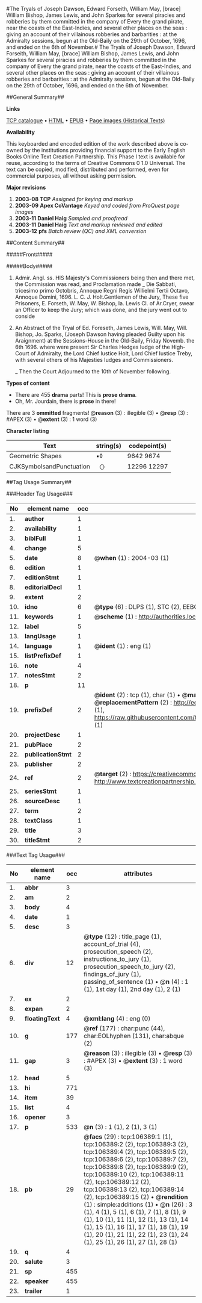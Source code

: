 #The Tryals of Joseph Dawson, Edward Forseith, William May, [brace] William Bishop, James Lewis, and John Sparkes for several piracies and robberies by them committed in the company of Every the grand pirate, near the coasts of the East-Indies, and several other places on the seas : giving an account of their villainous robberies and barbarities : at the Admiralty sessions, begun at the Old-Baily on the 29th of October, 1696, and ended on the 6th of November.#
The Tryals of Joseph Dawson, Edward Forseith, William May, [brace] William Bishop, James Lewis, and John Sparkes for several piracies and robberies by them committed in the company of Every the grand pirate, near the coasts of the East-Indies, and several other places on the seas : giving an account of their villainous robberies and barbarities : at the Admiralty sessions, begun at the Old-Baily on the 29th of October, 1696, and ended on the 6th of November.

##General Summary##

**Links**

[TCP catalogue](http://www.ota.ox.ac.uk/tcp/)  • 
[HTML](http://tei.it.ox.ac.uk/tcp/Texts-HTML/free/A63/A63217.html)  • 
[EPUB](http://tei.it.ox.ac.uk/tcp/Texts-EPUB/free/A63/A63217.epub) • 
[Page images (Historical Texts)](https://data.historicaltexts.jisc.ac.uk/view?pubId=eebo-17349685e&pageId=eebo-17349685e-106389-1)

**Availability**

This keyboarded and encoded edition of the
	       work described above is co-owned by the institutions
	       providing financial support to the Early English Books
	       Online Text Creation Partnership. This Phase I text is
	       available for reuse, according to the terms of Creative
	       Commons 0 1.0 Universal. The text can be copied,
	       modified, distributed and performed, even for
	       commercial purposes, all without asking permission.

**Major revisions**

1. __2003-08__ __TCP__ *Assigned for keying and markup*
1. __2003-09__ __Apex CoVantage__ *Keyed and coded from ProQuest page images*
1. __2003-11__ __Daniel Haig__ *Sampled and proofread*
1. __2003-11__ __Daniel Haig__ *Text and markup reviewed and edited*
1. __2003-12__ __pfs__ *Batch review (QC) and XML conversion*

##Content Summary##

#####Front#####

#####Body#####

1. Admir. Angl. ss.
HIS Majesty's Commissioners being then and there met, the Commission was read, and Proclamation made
    _ Die Sabbati, tricesimo primo Octobris, Annoque Regni Regis Willielmi Tertii Octavo, Annoque Domini, 1696.
L. C. J. Holt.Gentlemen of the Jury, These five Prisoners, E. Forseth, W. May, W. Bishop, Ia. Lewis Cl. of Ar.Cryer, swear an Officer to keep the Jury; which was done, and the jury went out to conside
1. An Abstract of the Tryal of Ed. Foreseth, James Lewis, Will. May, Will. Bishop, Jo. Sparks, (Joseph Dawson having pleaded Guilty upon his Araignment) at the Sessions-House in the Old-Baily, Friday Novemb. the 6th 1696. where were present Sir Charles Hedges Iudge of the High-Court of Admiralty, the Lord Chief Iustice Holt, Lord Chief Iustice Treby, with several others of his Majesties Iudges and Commissioners.

    _ Then the Court Adjourned to the 10th of November following.

**Types of content**

  * There are 455 **drama** parts! This is **prose drama**.
  * Oh, Mr. Jourdain, there is **prose** in there!

There are 3 **ommitted** fragments! 
 @__reason__ (3) : illegible (3)  •  @__resp__ (3) : #APEX (3)  •  @__extent__ (3) : 1 word (3)

**Character listing**


|Text|string(s)|codepoint(s)|
|---|---|---|
|Geometric Shapes|▪◊|9642 9674|
|CJKSymbolsandPunctuation|〈〉|12296 12297|

##Tag Usage Summary##

###Header Tag Usage###

|No|element name|occ|attributes|
|---|---|---|---|
|1.|__author__|1||
|2.|__availability__|1||
|3.|__biblFull__|1||
|4.|__change__|5||
|5.|__date__|8| @__when__ (1) : 2004-03 (1)|
|6.|__edition__|1||
|7.|__editionStmt__|1||
|8.|__editorialDecl__|1||
|9.|__extent__|2||
|10.|__idno__|6| @__type__ (6) : DLPS (1), STC (2), EEBO-CITATION (1), OCLC (1), VID (1)|
|11.|__keywords__|1| @__scheme__ (1) : http://authorities.loc.gov/ (1)|
|12.|__label__|5||
|13.|__langUsage__|1||
|14.|__language__|1| @__ident__ (1) : eng (1)|
|15.|__listPrefixDef__|1||
|16.|__note__|4||
|17.|__notesStmt__|2||
|18.|__p__|11||
|19.|__prefixDef__|2| @__ident__ (2) : tcp (1), char (1)  •  @__matchPattern__ (2) : ([0-9\-]+):([0-9IVX]+) (1), (.+) (1)  •  @__replacementPattern__ (2) : http://eebo.chadwyck.com/downloadtiff?vid=$1&page=$2 (1), https://raw.githubusercontent.com/textcreationpartnership/Texts/master/tcpchars.xml#$1 (1)|
|20.|__projectDesc__|1||
|21.|__pubPlace__|2||
|22.|__publicationStmt__|2||
|23.|__publisher__|2||
|24.|__ref__|2| @__target__ (2) : https://creativecommons.org/publicdomain/zero/1.0/ (1), http://www.textcreationpartnership.org/docs/. (1)|
|25.|__seriesStmt__|1||
|26.|__sourceDesc__|1||
|27.|__term__|2||
|28.|__textClass__|1||
|29.|__title__|3||
|30.|__titleStmt__|2||


###Text Tag Usage###

|No|element name|occ|attributes|
|---|---|---|---|
|1.|__abbr__|3||
|2.|__am__|2||
|3.|__body__|4||
|4.|__date__|1||
|5.|__desc__|3||
|6.|__div__|12| @__type__ (12) : title_page (1), account_of_trial (4), prosecution_speech (2), instructions_to_jury (1), prosecution_speech_to_jury (2), findings_of_jury (1), passing_of_sentence (1)  •  @__n__ (4) : 1 (1), 1st day (1), 2nd day (1), 2 (1)|
|7.|__ex__|2||
|8.|__expan__|2||
|9.|__floatingText__|4| @__xml:lang__ (4) : eng (0)|
|10.|__g__|177| @__ref__ (177) : char:punc (44), char:EOLhyphen (131), char:abque (2)|
|11.|__gap__|3| @__reason__ (3) : illegible (3)  •  @__resp__ (3) : #APEX (3)  •  @__extent__ (3) : 1 word (3)|
|12.|__head__|5||
|13.|__hi__|771||
|14.|__item__|39||
|15.|__list__|4||
|16.|__opener__|3||
|17.|__p__|533| @__n__ (3) : 1 (1), 2 (1), 3 (1)|
|18.|__pb__|29| @__facs__ (29) : tcp:106389:1 (1), tcp:106389:2 (2), tcp:106389:3 (2), tcp:106389:4 (2), tcp:106389:5 (2), tcp:106389:6 (2), tcp:106389:7 (2), tcp:106389:8 (2), tcp:106389:9 (2), tcp:106389:10 (2), tcp:106389:11 (2), tcp:106389:12 (2), tcp:106389:13 (2), tcp:106389:14 (2), tcp:106389:15 (2)  •  @__rendition__ (1) : simple:additions (1)  •  @__n__ (26) : 3 (1), 4 (1), 5 (1), 6 (1), 7 (1), 8 (1), 9 (1), 10 (1), 11 (1), 12 (1), 13 (1), 14 (1), 15 (1), 16 (1), 17 (1), 18 (1), 19 (1), 20 (1), 21 (1), 22 (1), 23 (1), 24 (1), 25 (1), 26 (1), 27 (1), 28 (1)|
|19.|__q__|4||
|20.|__salute__|3||
|21.|__sp__|455||
|22.|__speaker__|455||
|23.|__trailer__|1||
